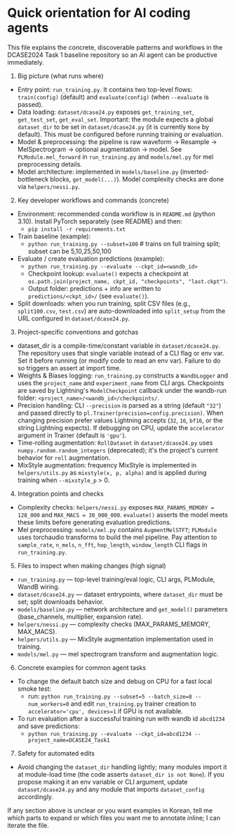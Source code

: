 <!-- Copilot / AI agent instructions for working with this repo -->
# Quick orientation for AI coding agents

This file explains the concrete, discoverable patterns and workflows in the DCASE2024 Task 1 baseline repository so an AI agent can be productive immediately.

1) Big picture (what runs where)
- Entry point: `run_training.py`. It contains two top-level flows: `train(config)` (default) and `evaluate(config)` (when `--evaluate` is passed).
- Data loading: `dataset/dcase24.py` exposes `get_training_set`, `get_test_set`, `get_eval_set`. Important: the module expects a global `dataset_dir` to be set in `dataset/dcase24.py` (it is currently `None` by default). This must be configured before running training or evaluation.
- Model & preprocessing: the pipeline is raw waveform -> Resample -> MelSpectrogram -> optional augmentation -> model. See `PLModule.mel_forward` in `run_training.py` and `models/mel.py` for mel preprocessing details.
- Model architecture: implemented in `models/baseline.py` (inverted-bottleneck blocks, `get_model(...)`). Model complexity checks are done via `helpers/nessi.py`.

2) Key developer workflows and commands (concrete)
- Environment: recommended conda workflow is in `README.md` (python 3.10). Install PyTorch separately (see README) and then:
  - `pip install -r requirements.txt`
- Train baseline (example):
  - `python run_training.py --subset=100`  # trains on full training split; subset can be 5,10,25,50,100
- Evaluate / create evaluation predictions (example):
  - `python run_training.py --evaluate --ckpt_id=<wandb_id>`
  - Checkpoint lookup: `evaluate()` expects a checkpoint at `os.path.join(project_name, ckpt_id, "checkpoints", "last.ckpt")`.
  - Output folder: predictions + info are written to `predictions/<ckpt_id>/` (see `evaluate()`).
- Split downloads: when you run training, split CSV files (e.g., `split100.csv`, `test.csv`) are auto-downloaded into `split_setup` from the URL configured in `dataset/dcase24.py`.

3) Project-specific conventions and gotchas
- dataset_dir is a compile-time/constant variable in `dataset/dcase24.py`. The repository uses that single variable instead of a CLI flag or env var. Set it before running (or modify code to read an env var). Failure to do so triggers an assert at import time.
- Weights & Biases logging: `run_training.py` constructs a `WandbLogger` and uses the `project_name` and `experiment_name` from CLI args. Checkpoints are saved by Lightning's `ModelCheckpoint` callback under the wandb-run folder: `<project_name>/<wandb_id>/checkpoints/`.
- Precision handling: CLI `--precision` is parsed as a string (default `"32"`) and passed directly to `pl.Trainer(precision=config.precision)`. When changing precision prefer values Lightning accepts (`32`, `16`, `bf16`, or the string Lightning expects). If debugging on CPU, update the `accelerator` argument in Trainer (default is `'gpu'`).
- Time-rolling augmentation: `RollDataset` in `dataset/dcase24.py` uses `numpy.random.random_integers` (deprecated); it's the project's current behavior for `roll` augmentation.
- MixStyle augmentation: frequency MixStyle is implemented in `helpers/utils.py` as `mixstyle(x, p, alpha)` and is applied during training when `--mixstyle_p` > 0.

4) Integration points and checks
- Complexity checks: `helpers/nessi.py` exposes `MAX_PARAMS_MEMORY = 128_000` and `MAX_MACS = 30_000_000`. `evaluate()` asserts the model meets these limits before generating evaluation predictions.
- Mel preprocessing: `models/mel.py` contains `AugmentMelSTFT`; `PLModule` uses torchaudio transforms to build the mel pipeline. Pay attention to `sample_rate`, `n_mels`, `n_fft`, `hop_length`, `window_length` CLI flags in `run_training.py`.

5) Files to inspect when making changes (high signal)
- `run_training.py` — top-level training/eval logic, CLI args, PLModule, WandB wiring.
- `dataset/dcase24.py` — dataset entrypoints, where `dataset_dir` must be set; split downloads behavior.
- `models/baseline.py` — network architecture and `get_model()` parameters (base_channels, multiplier, expansion rate).
- `helpers/nessi.py` — complexity checks (MAX_PARAMS_MEMORY, MAX_MACS).
- `helpers/utils.py` — MixStyle augmentation implementation used in training.
- `models/mel.py` — mel spectrogram transform and augmentation logic.

6) Concrete examples for common agent tasks
- To change the default batch size and debug on CPU for a fast local smoke test:
  - run: `python run_training.py --subset=5 --batch_size=8 --num_workers=0` and edit `run_training.py` trainer creation to `accelerator='cpu', devices=1` if GPU is not available.
- To run evaluation after a successful training run with wandb id `abcd1234` and save predictions:
  - `python run_training.py --evaluate --ckpt_id=abcd1234 --project_name=DCASE24_Task1`

7) Safety for automated edits
- Avoid changing the `dataset_dir` handling lightly; many modules import it at module-load time (the code asserts `dataset_dir is not None`). If you propose making it an env variable or CLI argument, update `dataset/dcase24.py` and any module that imports `dataset_config` accordingly.

If any section above is unclear or you want examples in Korean, tell me which parts to expand or which files you want me to annotate inline; I can iterate the file.
